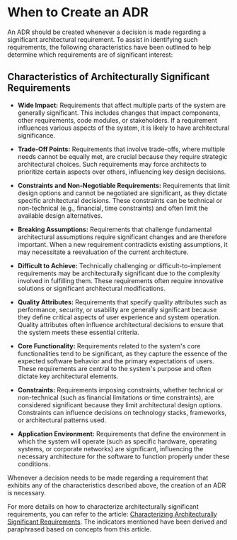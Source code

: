 # When to Create an ADR

An ADR should be created whenever a decision is made regarding a significant architectural requirement. To assist in identifying such requirements, the following characteristics have been outlined to help determine which requirements are of significant interest:

## Characteristics of Architecturally Significant Requirements

- **Wide Impact:** Requirements that affect multiple parts of the system are generally significant. This includes changes that impact components, other requirements, code modules, or stakeholders. If a requirement influences various aspects of the system, it is likely to have architectural significance.

- **Trade-Off Points:** Requirements that involve trade-offs, where multiple needs cannot be equally met, are crucial because they require strategic architectural choices. Such requirements may force architects to prioritize certain aspects over others, influencing key design decisions.

- **Constraints and Non-Negotiable Requirements:** Requirements that limit design options and cannot be negotiated are significant, as they dictate specific architectural decisions. These constraints can be technical or non-technical (e.g., financial, time constraints) and often limit the available design alternatives.

- **Breaking Assumptions:** Requirements that challenge fundamental architectural assumptions require significant changes and are therefore important. When a new requirement contradicts existing assumptions, it may necessitate a reevaluation of the current architecture.

- **Difficult to Achieve:** Technically challenging or difficult-to-implement requirements may be architecturally significant due to the complexity involved in fulfilling them. These requirements often require innovative solutions or significant architectural modifications.

- **Quality Attributes:** Requirements that specify quality attributes such as performance, security, or usability are generally significant because they define critical aspects of user experience and system operation. Quality attributes often influence architectural decisions to ensure that the system meets these essential criteria.

- **Core Functionality:** Requirements related to the system's core functionalities tend to be significant, as they capture the essence of the expected software behavior and the primary expectations of users. These requirements are central to the system's purpose and often dictate key architectural elements.

- **Constraints:** Requirements imposing constraints, whether technical or non-technical (such as financial limitations or time constraints), are considered significant because they limit architectural design options. Constraints can influence decisions on technology stacks, frameworks, or architectural patterns used.

- **Application Environment:** Requirements that define the environment in which the system will operate (such as specific hardware, operating systems, or corporate networks) are significant, influencing the necessary architecture for the software to function properly under these conditions.

Whenever a decision needs to be made regarding a requirement that exhibits any of the characteristics described above, the creation of an ADR is necessary.

For more details on how to characterize architecturally significant requirements, you can refer to the article: [Characterizing Architecturally Significant Requirements](https://ieeexplore.ieee.org/document/6365165). The indicators mentioned have been derived and paraphrased based on concepts from this article.


